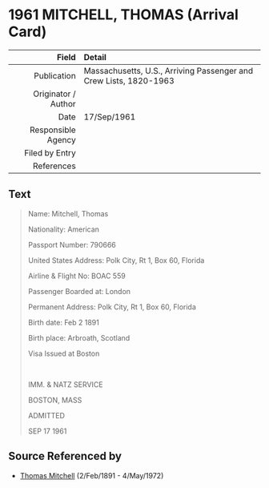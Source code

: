﻿---
layout: page
permalink: /sources/s9737120
---

# 1961 MITCHELL, THOMAS (Arrival Card)

Field | Detail
---:|:---
Publication | Massachusetts, U.S., Arriving Passenger and Crew Lists, 1820-1963
Originator / Author | 
Date | 17/Sep/1961
Responsible Agency | 
Filed by Entry | 
References | 

## Text

> Name: Mitchell, Thomas
>
> Nationality: American
>
> Passport Number: 790666
>
> United States Address: Polk City, Rt 1, Box 60, Florida
>
> Airline & Flight No: BOAC 559
>
> Passenger Boarded at: London
>
> Permanent Address: Polk City, Rt 1, Box 60, Florida
>
> Birth date: Feb 2 1891
>
> Birth place: Arbroath, Scotland
>
> Visa Issued at Boston
>
> <br/>
>
> IMM. & NATZ SERVICE
>
> BOSTON, MASS
>
> ADMITTED
>
> SEP 17 1961
>

## Source Referenced by

* [Thomas Mitchell](../people/@65815518@-thomas-mitchell-b1891-2-2-d1972-5-4.md) (2/Feb/1891 - 4/May/1972)
